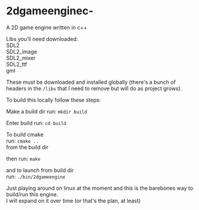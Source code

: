 # 2dgameenginec-
A 2D game engine written in c++

Libs you'll need downloaded:\
SDL2\
SDL2_image\
SDL2_mixer\
SDL2_ttf\
gml

These must be downloaded and installed globally (there's a bunch of headers in the `/libs` that I need to remove but will do as project grows).

To build this locally follow these steps:

Make a build dir
run: `mkdir build`

Enter build
run: `cd build`

To build cmake\
run: `cmake ..`\
from the build dir

then run: `make`

and to launch from build dir \
run: `./bin/2dgameengine` 

Just playing around on linux at the moment and this is the barebones way to build/run this engine.\
I will expand on it over time (or that's the plan, at least)
